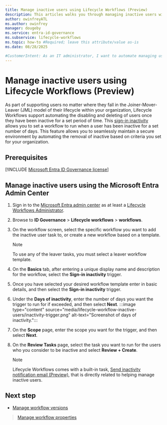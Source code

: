 ```yaml
---
title: Manage inactive users using Lifecycle Workflows (Preview)
description: This articles walks you through managing inactive users with Lifecycle Workflows.
author: owinfreyATL
ms.author: owinfrey
manager: dougeby
ms.service: entra-id-governance
ms.subservice: lifecycle-workflows
ms.topic: how-to #Required; leave this attribute/value as-is
ms.date: 08/28/2025

#CustomerIntent: As an IT administrator, I want to automate managing users with Lifecycle Workflows so that management and security is streamlined.
---
```


# Manage inactive users using Lifecycle Workflows (Preview)

As part of supporting users no matter where they fall in the Joiner-Mover-Leaver (JML)  model of their lifecycle within your organization, Lifecycle Workflows support automating the disabling and deleting of users once they have been inactive for a set period of time. This [sign-in inactivity](lifecycle-workflow-execution-conditions.md#sign-in-inactivity-trigger) allows you to set a workflow to run when a user has been inactive for a set number of days. This feature allows you to seamlessly maintain a secure environment by automating the removal of inactive based on criteria you set for your organization.

## Prerequisites

[!INCLUDE [Microsoft Entra ID Governance license](~/includes/entra-entra-governance-license.md)]


## Manage inactive users using the Microsoft Entra Admin Center

1. Sign in to the [Microsoft Entra admin center](https://entra.microsoft.com) as at least a [Lifecycle Workflows Administrator](../identity/role-based-access-control/permissions-reference.md#lifecycle-workflows-administrator).

1. Browse to **ID Governance** > **Lifecycle workflows** > **workflows**.

1. On the workflow screen, select the specific workflow you want to add the inactive user task to, or create a new workflow based on a template.
    > [!NOTE]
    > To use any of the leaver tasks, you must select a leaver workflow template.
1. On the **Basics** tab, after entering a unique display name and description for the workflow,  select the **Sign-in inactivity** trigger.

1. Once you have selected your desired workflow template enter in basic details, and then select the **Sign-in inactivity** trigger.

1.  Under the **Days of inactivity**, enter the number of days you want the trigger to run for if exceeded, and then select **Next**.
    :::image type="content" source="media/lifecycle-workflow-inactive-users/inactivity-trigger.png" alt-text="Screenshot of days of inactivity.":::
1. On the **Scope** page, enter the scope you want for the trigger, and then select **Next**.

1. On the **Review Tasks** page, select the task you want to run for the users who you consider to be inactive and select **Review + Create**.
    > [!NOTE]
    > Lifecycle Workflows comes with a built-in task, [Send inactivity notification email (Preview)](lifecycle-workflow-tasks.md#send-inactivity-notification-email-preview), that is directly related to helping manage inactive users.


## Next step

- [Manage workflow versions](manage-workflow-tasks.md)
> [Manage workflow properties](manage-workflow-properties.md)

